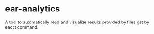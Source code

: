 # ear-analytics

A tool to automatically read and visualize results provided by files get by eacct command.